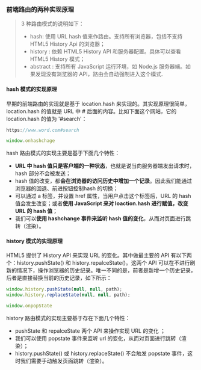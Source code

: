 ### 前端路由的两种实现原理

> 3 种路由模式的说明如下：
>
> - hash:  使用 URL hash 值来作路由。支持所有浏览器，包括不支持 HTML5 History Api 的浏览器；
> - history :  依赖 HTML5 History API 和服务器配置。具体可以查看 HTML5 History 模式；
> - abstract :  支持所有 JavaScript 运行环境，如 Node.js 服务器端。如果发现没有浏览器的 API，路由会自动强制进入这个模式.

#### hash 模式的实现原理

早期的前端路由的实现就是基于 location.hash 来实现的。其实现原理很简单，location.hash 的值就是 URL 中 # 后面的内容。比如下面这个网站，它的 location.hash 的值为 '#search'：

```js
https://www.word.com#search

window.onhashchage
```

hash  路由模式的实现主要是基于下面几个特性：

- **URL 中 hash 值只是客户端的一种状态**，也就是说当向服务器端发出请求时，hash 部分不会被发送；
- hash 值的改变，都**会在浏览器的访问历史中增加一个记录**。因此我们能通过浏览器的回退、前进按钮控制hash 的切换；
- 可以通过 a 标签，并设置 href 属性，当用户点击这个标签后，URL 的 hash 值会发生改变；或者**使用  JavaScript 来对 loaction.hash 进行赋值，改变 URL 的 hash 值**；
- 我们可以**使用 hashchange 事件来监听 hash 值的变化**，从而对页面进行跳转（渲染）。

#### history 模式的实现原理

HTML5 提供了 History API 来实现 URL 的变化。其中做最主要的 API 有以下两个：history.pushState() 和 history.repalceState()。这两个 API 可以在不进行刷新的情况下，操作浏览器的历史纪录。唯一不同的是，前者是新增一个历史记录，后者是直接替换当前的历史记录，如下所示：

```js
window.history.pushState(null, null, path);
window.history.replaceState(null, null, path);

window.onpopState
```

history 路由模式的实现主要基于存在下面几个特性：

- pushState 和 repalceState 两个 API 来操作实现 URL 的变化 ；
- 我们可以使用 popstate  事件来监听 url 的变化，从而对页面进行跳转（渲染）；
- history.pushState() 或 history.replaceState() 不会触发 popstate 事件，这时我们需要手动触发页面跳转（渲染）。